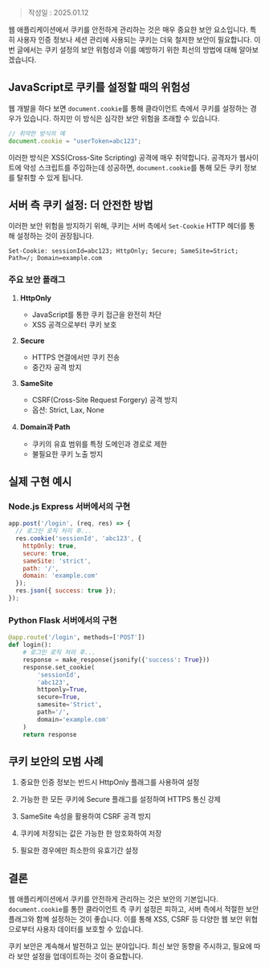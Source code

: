 >작성일 : 2025.01.12

웹 애플리케이션에서 쿠키를 안전하게 관리하는 것은 매우 중요한 보안 요소입니다. 특히 사용자 인증 정보나 세션 관리에 사용되는 쿠키는 더욱 철저한 보안이 필요합니다. 이번 글에서는 쿠키 설정의 보안 위험성과 이를 예방하기 위한 최선의 방법에 대해 알아보겠습니다.

## JavaScript로 쿠키를 설정할 때의 위험성

웹 개발을 하다 보면 `document.cookie`를 통해 클라이언트 측에서 쿠키를 설정하는 경우가 있습니다. 하지만 이 방식은 심각한 보안 위험을 초래할 수 있습니다.

```javascript
// 취약한 방식의 예
document.cookie = "userToken=abc123";
```

이러한 방식은 XSS(Cross-Site Scripting) 공격에 매우 취약합니다. 공격자가 웹사이트에 악성 스크립트를 주입하는데 성공하면, `document.cookie`를 통해 모든 쿠키 정보를 탈취할 수 있게 됩니다.

## 서버 측 쿠키 설정: 더 안전한 방법

이러한 보안 위험을 방지하기 위해, 쿠키는 서버 측에서 `Set-Cookie` HTTP 헤더를 통해 설정하는 것이 권장됩니다.

```http
Set-Cookie: sessionId=abc123; HttpOnly; Secure; SameSite=Strict; Path=/; Domain=example.com
```

### 주요 보안 플래그

1. **HttpOnly**
   - JavaScript를 통한 쿠키 접근을 완전히 차단
   - XSS 공격으로부터 쿠키 보호
   
2. **Secure**
   - HTTPS 연결에서만 쿠키 전송
   - 중간자 공격 방지

3. **SameSite**
   - CSRF(Cross-Site Request Forgery) 공격 방지
   - 옵션: Strict, Lax, None

4. **Domain과 Path**
   - 쿠키의 유효 범위를 특정 도메인과 경로로 제한
   - 불필요한 쿠키 노출 방지

## 실제 구현 예시

### Node.js Express 서버에서의 구현

```javascript
app.post('/login', (req, res) => {
  // 로그인 로직 처리 후...
  res.cookie('sessionId', 'abc123', {
    httpOnly: true,
    secure: true,
    sameSite: 'strict',
    path: '/',
    domain: 'example.com'
  });
  res.json({ success: true });
});
```

### Python Flask 서버에서의 구현

```python
@app.route('/login', methods=['POST'])
def login():
    # 로그인 로직 처리 후...
    response = make_response(jsonify({'success': True}))
    response.set_cookie(
        'sessionId',
        'abc123',
        httponly=True,
        secure=True,
        samesite='Strict',
        path='/',
        domain='example.com'
    )
    return response
```

## 쿠키 보안의 모범 사례

1. 중요한 인증 정보는 반드시 HttpOnly 플래그를 사용하여 설정

2. 가능한 한 모든 쿠키에 Secure 플래그를 설정하여 HTTPS 통신 강제

3. SameSite 속성을 활용하여 CSRF 공격 방지

4. 쿠키에 저장되는 값은 가능한 한 암호화하여 저장

5. 필요한 경우에만 최소한의 유효기간 설정

## 결론

웹 애플리케이션에서 쿠키를 안전하게 관리하는 것은 보안의 기본입니다. `document.cookie`를 통한 클라이언트 측 쿠키 설정은 피하고, 서버 측에서 적절한 보안 플래그와 함께 설정하는 것이 좋습니다. 이를 통해 XSS, CSRF 등 다양한 웹 보안 위협으로부터 사용자 데이터를 보호할 수 있습니다.

쿠키 보안은 계속해서 발전하고 있는 분야입니다. 최신 보안 동향을 주시하고, 필요에 따라 보안 설정을 업데이트하는 것이 중요합니다.